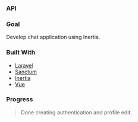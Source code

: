 ### API

### Goal
Develop chat application using Inertia.

### Built With

* [Laravel](https://laravel.com/)
* [Sanctum](https://laravel.com/docs/9.x/sanctum#main-content)
* [Inertia](https://inertiajs.com/)
* [Vue](https://vuejs.org/)

### Progress
> Done creating authentication and profile edit.
